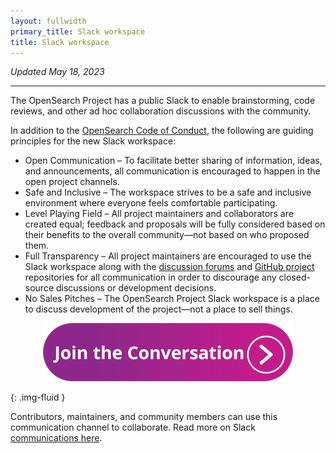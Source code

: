 ```yaml
---
layout: fullwidth
primary_title: Slack workspace
title: Slack workspace
---
```


_Updated May 18, 2023_

---

The OpenSearch Project has a public Slack to enable brainstorming, code reviews, and other ad hoc collaboration discussions with the community. 

In addition to the [OpenSearch Code of Conduct](https://opensearch.org/codeofconduct.html), the following are guiding principles for the new Slack workspace: 

* Open Communication – To facilitate better sharing of information, ideas, and announcements, all communication is encouraged to happen in the open project channels.
* Safe and Inclusive – The workspace strives to be a safe and inclusive environment where everyone feels comfortable participating.
* Level Playing Field – All project maintainers and collaborators are created equal; feedback and proposals will be fully considered based on their benefits to the overall community—not based on who proposed them.
* Full Transparency – All project maintainers are encouraged to use the Slack workspace along with the [discussion forums](https://forum.opensearch.org/) and [GitHub project](http://github.com/opensearch-project) repositories for all communication in order to discourage any closed-source discussions or development decisions. 
* No Sales Pitches – The OpenSearch Project Slack workspace is a place to discuss development of the project—not a place to sell things.

<p><a href="https://join.slack.com/t/opensearch/shared_invite/zt-1zxagth28-YJkVtWSWjH9BYByy1ukxKw"><center><img src="/assets/media/community/slack-joinetheconvo.png" alt="Come join the conversation"></center></a></p> {: .img-fluid }


Contributors, maintainers, and community members can use this communication channel to collaborate. 
Read more on Slack [communications here](https://github.com/opensearch-project/.github/blob/main/COMMUNICATIONS.md).


<br />


